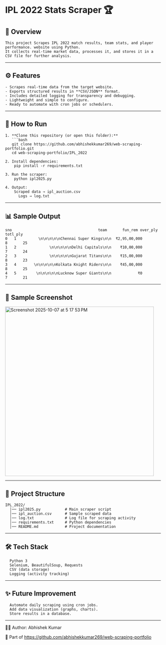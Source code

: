 # IPL 2022 Stats Scraper 🏆

## 📌 Overview
    This project Scrapes IPL 2022 match results, team stats, and player performance. website using Python.  
    It collects real-time market data, processes it, and stores it in a CSV file for further analysis.

---

## ⚙️ Features
    - Scrapes real-time data from the target website.  
    - Exports structured results in **CSV/JSON** format.  
    - Includes detailed logging for transparency and debugging.  
    - Lightweight and simple to configure.  
    - Ready to automate with cron jobs or schedulers.
---

## 🚀 How to Run

    1. **Clone this repository (or open this folder):**
       ```bash
       git clone https://github.com/abhishekkumar269/web-scraping-portfolio.git
       cd web-scraping-portfolio/IPL_2022
    
    2. Install dependencies:
        pip install -r requirements.txt
    
    3. Run the scraper:
        python ipl2025.py
    
    4. Output:
        Scraped data → ipl_auction.csv
          Logs → log.txt

---

## 📊 Sample Output

    sno                                       team       fun_rem over_ply totl_ply
    0   1          \n\n\n\n\nChennai Super Kings\n\n  ₹2,95,00,000        8       25
    1   2               \n\n\n\n\nDelhi Capitals\n\n    ₹10,00,000        7       24
    2   3               \n\n\n\n\nGujarat Titans\n\n    ₹15,00,000        8       23
    3   4        \n\n\n\n\nKolkata Knight Riders\n\n    ₹45,00,000        8       25
    4   5         \n\n\n\n\nLucknow Super Giants\n\n            ₹0        7       21

---
## 📸 Sample Screenshot

<img width="481" height="549" alt="Screenshot 2025-10-07 at 5 17 53 PM" src="https://github.com/user-attachments/assets/3517a52a-d0b1-45a8-9771-4dc9e863f99b" />

---
## 📂 Project Structure
      
    IPL_2022/
      │── ipl2025.py           # Main scraper script
      │── ipl_auction.csv      # Sample scraped data
      │── log.txt              # Log file for scraping activity
      │── requirements.txt     # Python dependencies
      │── README.md            # Project documentation
---

## 🛠️ Tech Stack

      Python 3
      Selenium, BeautifulSoup, Requests  
      CSV (data storage)
      Logging (activity tracking)

---
## ✨ Future Improvement

      Automate daily scraping using cron jobs.
      Add data visualization (graphs, charts).
      Store results in a database.

---
👨‍💻 Author: Abhishek Kumar

  🔗 Part of https://github.com/abhishekkumar269/web-scraping-portfolio
